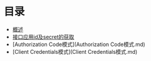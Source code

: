 # 目录

* [概述](概述.MD)
* [接口应用id及secret的获取](接口应用id及secret的获取.md)
* [Authorization Code模式](Authorization Code模式.md)
* [Client Credentials模式](Client Credentials模式.md)

